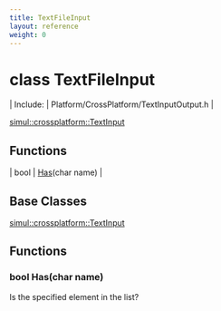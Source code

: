 ```yaml
---
title: TextFileInput
layout: reference
weight: 0
---
```

class TextFileInput
===

| Include: | Platform/CrossPlatform/TextInputOutput.h |


[simul::crossplatform::TextInput](textinput.html)

Functions
---

| bool | [Has](#Has)(char name) |


Base Classes
---
[simul::crossplatform::TextInput](textinput.html)

Functions
---
<a name="Has"></a>
### bool Has(char name)
Is the specified element in the list?
